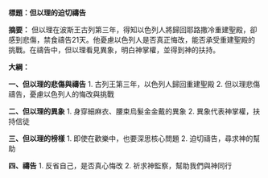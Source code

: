 **標題：但以理的迫切禱告**

**摘要：**
但以理在波斯王古列第三年，得知以色列人將歸回耶路撒冷重建聖殿，卻感到悲傷，禁食禱告21天。他憂慮以色列人是否真正悔改，能否承受重建聖殿的挑戰。在禱告中，但以理看見異象，明白神掌權，並得到神的扶持。

**大綱：**

**一、但以理的悲傷與禱告**
    1. 古列王第三年，以色列人歸回重建聖殿
    2. 但以理悲傷禱告，憂慮以色列人的悔改與挑戰

**二、但以理的異象**
    1. 身穿細麻衣、腰束烏髮金金戴的異象
    2. 異象代表神掌權，扶持信徒

**三、但以理的榜樣**
    1. 即使在歡樂中，也要深思核心問題
    2. 迫切禱告，尋求神的幫助

**四、禱告**
    1. 反省自己，是否真心悔改
    2. 祈求神監察，幫助我們與神同行